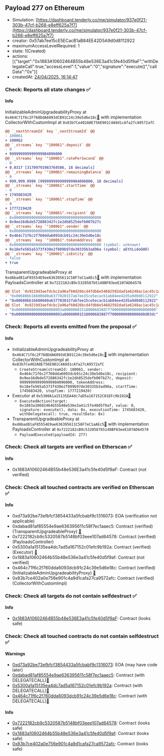 ## Payload 277 on Ethereum

- Simulation: [https://dashboard.tenderly.co/me/simulator/937e0f21-303b-47cf-b268-e8eff625a7f7](https://dashboard.tenderly.co/me/simulator/937e0f21-303b-47cf-b268-e8eff625a7f7)
- creator: 0x57ab7ee15cE5ECacB1aB84EE42D5A9d0d8112922
- maximumAccessLevelRequired: 1
- state: 1(Created)
- actions: [{"target":"0x1883A10602464B55b48e536E3a41c5fe40d5f9aF","withDelegateCall":true,"accessLevel":1,"value":"0","signature":"execute()","callData":"0x"}]
- createdAt: [24/04/2025, 16:14:47](https://etherscan.io/tx/0xbfa963de40efa0dbae16a1085f22376713fac588a33fa52972365541d3e917e0)

### Check: Reports all state changes :white_check_mark:

#### Info


InitializableAdminUpgradeabilityProxy at `0x464C71f6c2F760DdA6093dCB91C24c39e5d6e18c`[:ghost:](https://github.com/bgd-labs/aave-address-book "AaveV2Ethereum.COLLECTOR, AaveV2EthereumAMM.COLLECTOR, AaveV2EthereumArc.COLLECTOR, AaveV3Ethereum.COLLECTOR, AaveV3EthereumEtherFi.COLLECTOR, AaveV3EthereumLido.COLLECTOR") with implementation CollectorWithCustomImpl at `0x83b7Ce402A0E756E901C4A9d1cAfa27cA9572afC`
```diff
@@ `_nextStreamId` key `_nextStreamId` @@
- 100061
+ 100062
@@ `_streams` key `"100061".deposit` @@
- 0
+ 999999999999999984096000
@@ `_streams` key `"100061".ratePerSecond` @@
- 0
+ 0.0317 [31709791983764586, 18 decimals]
@@ `_streams` key `"100061".remainingBalance` @@
- 0
+ 999,999.9999 [999999999999999984096000, 18 decimals]
@@ `_streams` key `"100061".startTime` @@
- 0
+ 1745683420
@@ `_streams` key `"100061".stopTime` @@
- 0
+ 1777219420
@@ `_streams` key `"100061".recipient` @@
- 0x0000000000000000000000000000000000000000
+ 0x9ee16dbde572886342fc1e2db8525defb007b27c
@@ `_streams` key `"100061".sender` @@
- 0x0000000000000000000000000000000000000000
+ 0x464c71f6c2f760dda6093dcb91c24c39e5d6e18c
@@ `_streams` key `"100061".tokenAddress` @@
- 0x0000000000000000000000000000000000000000 (symbol: unknown)
+ 0x18efe565a5373f430e2f809b97de30335b3ad96a (symbol: aEthLidoGHO)
@@ `_streams` key `"100061".isEntity` @@
- false
+ true
```

TransparentUpgradeableProxy at `0xdAbad81aF85554E9ae636395611C58F7eC1aAEc5`[:ghost:](https://github.com/bgd-labs/aave-address-book "GovernanceV3Ethereum.PAYLOADS_CONTROLLER") with implementation PayloadsController at `0x7222182cB9c5320587b5148BF03eeE107AD64578`
```diff
@@ Slot `0x9219d3aefdcbc2a96af60d26bcd4fdb6e54682592dad1e6248ac1ac45c1a1aff` @@
- "0x00680bb16600680a6377020157ab7ee15ce5ecacb1ab84ee42d5a9d0d8112922"
+ "0x00680bb16600680a6377030157ab7ee15ce5ecacb1ab84ee42d5a9d0d8112922"
@@ Slot `0x9219d3aefdcbc2a96af60d26bcd4fdb6e54682592dad1e6248ac1ac45c1a1b00` @@
- "0x000000000000000000093a80000001518000683887f700000000000000000000"
+ "0x000000000000000000093a80000001518000683887f7000000000000680d03dc"
```


### Check: Reports all events emitted from the proposal :white_check_mark:

#### Info

- InitializableAdminUpgradeabilityProxy at `0x464C71f6c2F760DdA6093dCB91C24c39e5d6e18c`[:ghost:](https://github.com/bgd-labs/aave-address-book "AaveV2Ethereum.COLLECTOR, AaveV2EthereumAMM.COLLECTOR, AaveV2EthereumArc.COLLECTOR, AaveV3Ethereum.COLLECTOR, AaveV3EthereumEtherFi.COLLECTOR, AaveV3EthereumLido.COLLECTOR") with implementation CollectorWithCustomImpl at `0x83b7Ce402A0E756E901C4A9d1cAfa27cA9572afC`
  - `CreateStream(streamId: 100061, sender: 0x464c71f6c2f760dda6093dcb91c24c39e5d6e18c, recipient: 0x9ee16dbde572886342fc1e2db8525defb007b27c, deposit: 999999999999999984096000, tokenAddress: 0x18efe565a5373f430e2f809b97de30335b3ad96a, startTime: 1745683420, stopTime: 1777219420)`
- Executor at `0x5300A1a15135EA4dc7aD5a167152C01EFc9b192A`[:ghost:](https://github.com/bgd-labs/aave-address-book "AaveV2Ethereum.POOL_ADMIN, AaveV2EthereumAMM.POOL_ADMIN, AaveV3Ethereum.ACL_ADMIN, AaveV3EthereumEtherFi.ACL_ADMIN, AaveV3EthereumLido.ACL_ADMIN, GovernanceV3Ethereum.EXECUTOR_LVL_1")
  - `ExecutedAction(target: 0x1883a10602464b55b48e536e3a41c5fe40d5f9af, value: 0, signature: execute(), data: 0x, executionTime: 1745683420, withDelegatecall: true, resultData: 0x)`
- TransparentUpgradeableProxy at `0xdAbad81aF85554E9ae636395611C58F7eC1aAEc5`[:ghost:](https://github.com/bgd-labs/aave-address-book "GovernanceV3Ethereum.PAYLOADS_CONTROLLER") with implementation PayloadsController at `0x7222182cB9c5320587b5148BF03eeE107AD64578`
  - `PayloadExecuted(payloadId: 277)`

### Check: Check all targets are verified on Etherscan :white_check_mark:

#### Info

- 0x1883A10602464B55b48e536E3a41c5fe40d5f9aF: Contract (not verified) 

### Check: Check all touched contracts are verified on Etherscan :white_check_mark:

#### Info

- 0xd73a92be73efbfcf3854433a5fcbabf9c1316073: EOA (verification not applicable)
- 0xdabad81af85554e9ae636395611c58f7ec1aaec5: Contract (verified) (TransparentUpgradeableProxy) [:ghost:](https://github.com/bgd-labs/aave-address-book "GovernanceV3Ethereum.PAYLOADS_CONTROLLER")
- 0x7222182cb9c5320587b5148bf03eee107ad64578: Contract (verified) (PayloadsController) 
- 0x5300a1a15135ea4dc7ad5a167152c01efc9b192a: Contract (verified) (Executor) [:ghost:](https://github.com/bgd-labs/aave-address-book "AaveV2Ethereum.POOL_ADMIN, AaveV2EthereumAMM.POOL_ADMIN, AaveV3Ethereum.ACL_ADMIN, AaveV3EthereumEtherFi.ACL_ADMIN, AaveV3EthereumLido.ACL_ADMIN, GovernanceV3Ethereum.EXECUTOR_LVL_1")
- 0x1883a10602464b55b48e536e3a41c5fe40d5f9af: Contract (not verified) 
- 0x464c71f6c2f760dda6093dcb91c24c39e5d6e18c: Contract (verified) (InitializableAdminUpgradeabilityProxy) [:ghost:](https://github.com/bgd-labs/aave-address-book "AaveV2Ethereum.COLLECTOR, AaveV2EthereumAMM.COLLECTOR, AaveV2EthereumArc.COLLECTOR, AaveV3Ethereum.COLLECTOR, AaveV3EthereumEtherFi.COLLECTOR, AaveV3EthereumLido.COLLECTOR")
- 0x83b7ce402a0e756e901c4a9d1cafa27ca9572afc: Contract (verified) (CollectorWithCustomImpl) 

### Check: Check all targets do not contain selfdestruct :white_check_mark:

#### Info

- [0x1883A10602464B55b48e536E3a41c5fe40d5f9aF](https://etherscan.io/address/0x1883A10602464B55b48e536E3a41c5fe40d5f9aF): Contract (looks safe)

### Check: Check all touched contracts do not contain selfdestruct :white_check_mark:

#### Warnings

- [0xd73a92be73efbfcf3854433a5fcbabf9c1316073](https://etherscan.io/address/0xd73a92be73efbfcf3854433a5fcbabf9c1316073): EOA (may have code later)
- [0xdabad81af85554e9ae636395611c58f7ec1aaec5](https://etherscan.io/address/0xdabad81af85554e9ae636395611c58f7ec1aaec5): Contract (with DELEGATECALL)[:ghost:](https://github.com/bgd-labs/aave-address-book "GovernanceV3Ethereum.PAYLOADS_CONTROLLER")
- [0x5300a1a15135ea4dc7ad5a167152c01efc9b192a](https://etherscan.io/address/0x5300a1a15135ea4dc7ad5a167152c01efc9b192a): Contract (with DELEGATECALL)[:ghost:](https://github.com/bgd-labs/aave-address-book "AaveV2Ethereum.POOL_ADMIN, AaveV2EthereumAMM.POOL_ADMIN, AaveV3Ethereum.ACL_ADMIN, AaveV3EthereumEtherFi.ACL_ADMIN, AaveV3EthereumLido.ACL_ADMIN, GovernanceV3Ethereum.EXECUTOR_LVL_1")
- [0x464c71f6c2f760dda6093dcb91c24c39e5d6e18c](https://etherscan.io/address/0x464c71f6c2f760dda6093dcb91c24c39e5d6e18c): Contract (with DELEGATECALL)[:ghost:](https://github.com/bgd-labs/aave-address-book "AaveV2Ethereum.COLLECTOR, AaveV2EthereumAMM.COLLECTOR, AaveV2EthereumArc.COLLECTOR, AaveV3Ethereum.COLLECTOR, AaveV3EthereumEtherFi.COLLECTOR, AaveV3EthereumLido.COLLECTOR")

#### Info

- [0x7222182cb9c5320587b5148bf03eee107ad64578](https://etherscan.io/address/0x7222182cb9c5320587b5148bf03eee107ad64578): Contract (looks safe)
- [0x1883a10602464b55b48e536e3a41c5fe40d5f9af](https://etherscan.io/address/0x1883a10602464b55b48e536e3a41c5fe40d5f9af): Contract (looks safe)
- [0x83b7ce402a0e756e901c4a9d1cafa27ca9572afc](https://etherscan.io/address/0x83b7ce402a0e756e901c4a9d1cafa27ca9572afc): Contract (looks safe)

